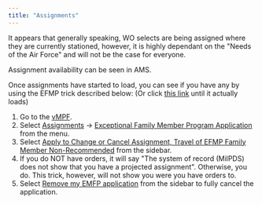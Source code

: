 ```yaml
---
title: "Assignments"
---
```


It appears that generally speaking, WO selects are being assigned where they are currently stationed, however, it is highly dependant on the "Needs of the Air Force" and will not be the case for everyone.

Assignment availability can be seen in AMS. 

Once assignments have started to load, you can see if you have any by using the EFMP trick described below: (Or click [this link](https://cms.us.af.mil/PPAEFMPNet40/Pages/ApplyCC.aspx) until it actually loads)
1. Go to the [vMPF](https://vmpf.us.af.mi;/vMPFNet40/Hub.aspx).
1. Select [Assignments](https://vmpf.us.af.mil/vMPFNet40/Assignments/Default.aspx) -> [Exceptional Family Member Program Application](https://cms.us.af.mil/PPAEFMPNet40/Default.aspx) from the menu.
1. Select [Apply to Change or Cancel Assignment, Travel of EFMP Family Member Non-Recommended](https://cms.us.af.mil/PPAEFMPNet40/Pages/ApplyCC.aspx) from the sidebar.
1. If you do NOT have orders, it will say "The system of record (MilPDS) does not show that you have a projected assignment". Otherwise, you do. This trick, however, will not show you were you have orders to.
1. Select [Remove my EMFP application](https://cms.us.af.mil/PPAEFMPNet40/Pages/ApplyRemove.aspx) from the sidebar to fully cancel the application.

